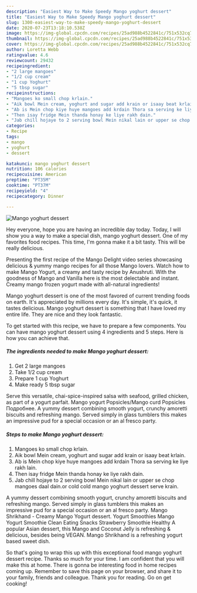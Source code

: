 ```yaml
---
description: "Easiest Way to Make Speedy Mango yoghurt dessert"
title: "Easiest Way to Make Speedy Mango yoghurt dessert"
slug: 1300-easiest-way-to-make-speedy-mango-yoghurt-dessert
date: 2020-07-23T13:18:10.538Z
image: https://img-global.cpcdn.com/recipes/25ad988b4522841c/751x532cq70/mango-yoghurt-dessert-recipe-main-photo.jpg
thumbnail: https://img-global.cpcdn.com/recipes/25ad988b4522841c/751x532cq70/mango-yoghurt-dessert-recipe-main-photo.jpg
cover: https://img-global.cpcdn.com/recipes/25ad988b4522841c/751x532cq70/mango-yoghurt-dessert-recipe-main-photo.jpg
author: Loretta Webb
ratingvalue: 4.6
reviewcount: 29432
recipeingredient:
- "2 large mangoes"
- "1/2 cup cream"
- "1 cup Yoghurt"
- "5 tbsp sugar"
recipeinstructions:
- "Mangoes ko small chop krlain."
- "Aik bowl Mein cream, yoghurt and sugar add krain or isaay beat krlain."
- "Ab is Mein chop kiye huye mangoes add krdain Thora sa serving ke liye rakh lain."
- "Then isay fridge Mein thanda honay ke liye rakh dain."
- "Jab chill hojaye to 2 serving bowl Mein nikal lain or upper se chop mangoes daal dain.or cold cold mango yoghurt dessert serve krain."
categories:
- Recipe
tags:
- mango
- yoghurt
- dessert

katakunci: mango yoghurt dessert 
nutrition: 106 calories
recipecuisine: American
preptime: "PT35M"
cooktime: "PT37M"
recipeyield: "4"
recipecategory: Dinner

---
```



![Mango yoghurt dessert](https://img-global.cpcdn.com/recipes/25ad988b4522841c/751x532cq70/mango-yoghurt-dessert-recipe-main-photo.jpg)

Hey everyone, hope you are having an incredible day today. Today, I will show you a way to make a special dish, mango yoghurt dessert. One of my favorites food recipes. This time, I'm gonna make it a bit tasty. This will be really delicious.

Presenting the first recipe of the Mango Delight video series showcasing delicious &amp; yummy mango recipes for all those Mango lovers. Watch how to make Mango Yogurt, a creamy and tasty recipe by Anushruti. With the goodness of Mango and Vanilla here is the most delectable and instant. Creamy mango frozen yogurt made with all-natural ingredients!

Mango yoghurt dessert is one of the most favored of current trending foods on earth. It's appreciated by millions every day. It's simple, it's quick, it tastes delicious. Mango yoghurt dessert is something that I have loved my entire life. They are nice and they look fantastic.


To get started with this recipe, we have to prepare a few components. You can have mango yoghurt dessert using 4 ingredients and 5 steps. Here is how you can achieve that.

<!--inarticleads1-->

##### The ingredients needed to make Mango yoghurt dessert:

1. Get 2 large mangoes
1. Take 1/2 cup cream
1. Prepare 1 cup Yoghurt
1. Make ready 5 tbsp sugar


Serve this versatile, chai-spice-inspired salsa with seafood, grilled chicken, as part of a yogurt parfait. Mango yogurt Popsicles/Mango curd Popsicles Подробнее. A yummy dessert combining smooth yogurt, crunchy amoretti biscuits and refreshing mango. Served simply in glass tumblers this makes an impressive pud for a special occasion or an al fresco party. 

<!--inarticleads2-->

##### Steps to make Mango yoghurt dessert:

1. Mangoes ko small chop krlain.
1. Aik bowl Mein cream, yoghurt and sugar add krain or isaay beat krlain.
1. Ab is Mein chop kiye huye mangoes add krdain Thora sa serving ke liye rakh lain.
1. Then isay fridge Mein thanda honay ke liye rakh dain.
1. Jab chill hojaye to 2 serving bowl Mein nikal lain or upper se chop mangoes daal dain.or cold cold mango yoghurt dessert serve krain.


A yummy dessert combining smooth yogurt, crunchy amoretti biscuits and refreshing mango. Served simply in glass tumblers this makes an impressive pud for a special occasion or an al fresco party. Mango Shrikhand - Creamy Mango Yogurt dessert. Yogurt Smoothies Mango Yogurt Smoothie Clean Eating Snacks Strawberry Smoothie Healthy A popular Asian dessert, this Mango and Coconut Jelly is refreshing &amp; delicious, besides being VEGAN. Mango Shrikhand is a refreshing yogurt based sweet dish. 

So that's going to wrap this up with this exceptional food mango yoghurt dessert recipe. Thanks so much for your time. I am confident that you will make this at home. There is gonna be interesting food in home recipes coming up. Remember to save this page on your browser, and share it to your family, friends and colleague. Thank you for reading. Go on get cooking!

